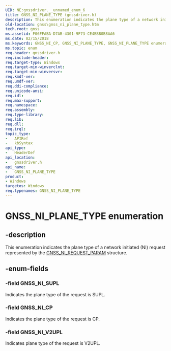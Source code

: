 ```yaml
---
UID: NE:gnssdriver.__unnamed_enum_6
title: GNSS_NI_PLANE_TYPE (gnssdriver.h)
description: This enumeration indicates the plane type of a network initiated (NI) request represented by the GNSS_NI_REQUEST_PARAM structure.
old-location: gnss\gnss_ni_plane_type.htm
tech.root: gnss
ms.assetid: F06FFABA-D7AB-4301-9F73-CE4BBB0B8AA6
ms.date: 02/15/2018
ms.keywords: GNSS_NI_CP, GNSS_NI_PLANE_TYPE, GNSS_NI_PLANE_TYPE enumeration [Sensor Devices], GNSS_NI_SUPL, GNSS_NI_V2UPL, gnss.gnss_ni_plane_type, gnssdriver/GNSS_NI_CP, gnssdriver/GNSS_NI_PLANE_TYPE, gnssdriver/GNSS_NI_SUPL, gnssdriver/GNSS_NI_V2UPL
ms.topic: enum
req.header: gnssdriver.h
req.include-header: 
req.target-type: Windows
req.target-min-winverclnt: 
req.target-min-winversvr: 
req.kmdf-ver: 
req.umdf-ver: 
req.ddi-compliance: 
req.unicode-ansi: 
req.idl: 
req.max-support: 
req.namespace: 
req.assembly: 
req.type-library: 
req.lib: 
req.dll: 
req.irql: 
topic_type:
-	APIRef
-	kbSyntax
api_type:
-	HeaderDef
api_location:
-	gnssdriver.h
api_name:
-	GNSS_NI_PLANE_TYPE
product:
- Windows
targetos: Windows
req.typenames: GNSS_NI_PLANE_TYPE
---
```


# GNSS_NI_PLANE_TYPE enumeration


## -description


This enumeration indicates the plane type of a network initiated (NI) request represented by the <a href="https://msdn.microsoft.com/library/windows/hardware/dn925191">GNSS_NI_REQUEST_PARAM</a> structure.


## -enum-fields




### -field GNSS_NI_SUPL

Indicates the plane type of the request is SUPL.


### -field GNSS_NI_CP

Indicates the plane type of the request is CP.


### -field GNSS_NI_V2UPL

Indicates plane type of the request is V2UPL.

